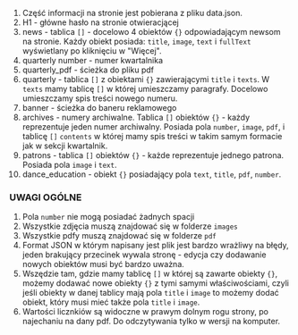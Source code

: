 1. Część informacji na stronie jest pobierana z pliku data.json.
2. H1 - główne hasło na stronie otwieracjącej
3. news - tablica `[]` - docelowo 4 obiektów `{}` odpowiadającym newsom na stronie. Każdy obiekt posiada: `title`, `image`, `text` i `fullText` wyświetlany po kliknięciu w "Więcej".
4. quarterly number - numer kwartalnika
5. quarterly_pdf - ścieżka do pliku pdf
6. quarterly - tablica `[]` z obiektami `{}` zawierającymi `title` i `texts`. W `texts` mamy tablicę `[]` w której umieszczamy paragrafy. Docelowo umieszczamy spis treści nowego numeru.
7. banner - ścieżka do baneru reklamowego
8. archives - numery archiwalne. Tablica `[]` obiektów `{}` - każdy reprezentuje jeden numer archiwalny. Posiada pola `number`, `image`, `pdf`, i tablicę `[]` `contents` w której mamy spis treści w takim samym formacie jak w sekcji kwartalnik.
9. patrons - tablica `[]` obiektów `{}` - każde reprezentuje jednego patrona. Posiada pola `image` i `text`.
10. dance_education - obiekt `{}` posiadający pola `text`, `title`, `pdf`, `number`.

### UWAGI OGÓLNE

1. Pola `number` nie mogą posiadać żadnych spacji
2. Wszystkie zdjęcia muszą znajdować się w folderze `images`
3. Wszystkie pdfy muszą znajdować się w folderze `pdf`
4. Format JSON w którym napisany jest plik jest bardzo wrażliwy na błędy, jeden brakujący przecinek wywala stronę - edycja czy dodawanie nowych obiektów musi być bardzo uważna.
5. Wszędzie tam, gdzie mamy tablicę `[]` w której są zawarte obiekty `{}`, możemy dodawać nowe obiekty `{}` z tymi samymi właściwościami, czyli jeśli obiekty w danej tablicy mają pola `title` i `image` to możemy dodać obiekt, który musi mieć także pola `title` i `image`.
6. Wartości licznkiów są widoczne w prawym dolnym rogu strony, po najechaniu na dany pdf. Do odczytywania tylko w wersji na komputer.
